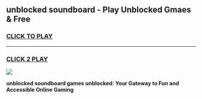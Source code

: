 
## unblocked soundboard - Play Unblocked Gmaes & Free
<h3>
<a href="https://news.freeplayer.one?title=unblocked_soundboard&ref=23F">CLICK TO PLAY</a></h3>
<hr>

<h3>
<a href="https://news.freeplayer.one?title=unblocked_soundboard&ref=23F">CLICK 2 PLAY</a>
  
</h3>

<a href="https://news.freeplayer.one?title=unblocked_soundboard&ref=23F/"><img src="https://clearcache.store/games.png"></a>


**unblocked soundboard games unblocked: Your Gateway to Fun and Accessible Online Gaming**

